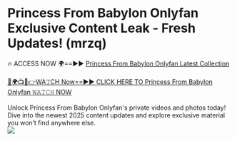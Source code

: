 # Princess From Babylon Onlyfan Exclusive Content Leak - Fresh Updates! (mrzq)

🔥 ACCESS NOW 🌍==►► <a href="https://tinyurl.com/kvy9nzfs" rel="nofollow">Princess From Babylon Onlyfan Latest Collection</a>
<br><br>
[🔴🌍📺📱👉WA𝚃CH Now==►► CLICK HERE TO Princess From Babylon Onlyfan 𝚆𝙰𝚃𝙲𝙷 NOW](https://tinyurl.com/kvy9nzfs)
<br><br>
Unlock Princess From Babylon Onlyfan's private videos and photos today! Dive into the newest 2025 content updates and explore exclusive material you won’t find anywhere else.
<br>
<a href="https://tinyurl.com/kvy9nzfs" rel="nofollow" data-target="animated-image.originalLink"><img src="https://camo.githubusercontent.com/8a4f000d20f83aca3bf7ec5f350d767afa0574a8a352519fd8cfa583a6f93a33/68747470733a2f2f692e696d6775722e636f6d2f644a486b345a712e676966" data-canonical-src="https://i.imgur.com/dJHk4Zq.gif" style="max-width: 100%; display: inline-block;" data-target="animated-image.originalImage"></a>
<br>
